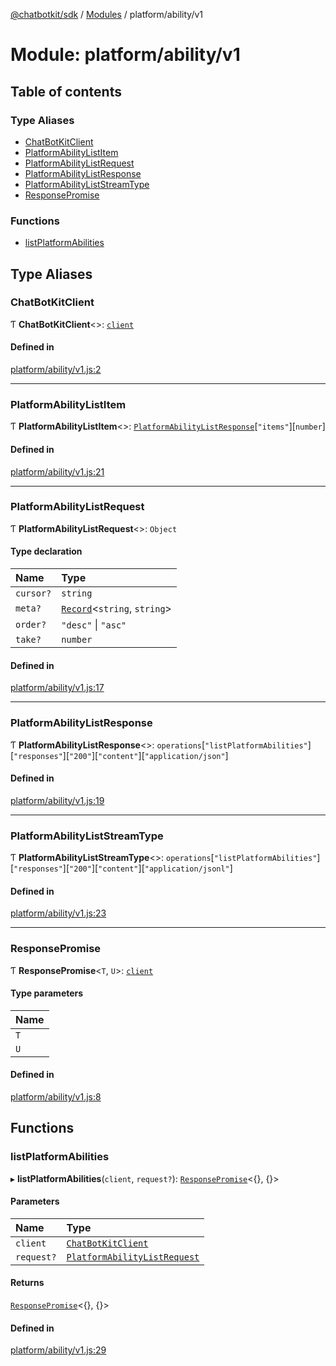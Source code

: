 [@chatbotkit/sdk](../README.md) / [Modules](../modules.md) / platform/ability/v1

# Module: platform/ability/v1

## Table of contents

### Type Aliases

- [ChatBotKitClient](platform_ability_v1.md#chatbotkitclient)
- [PlatformAbilityListItem](platform_ability_v1.md#platformabilitylistitem)
- [PlatformAbilityListRequest](platform_ability_v1.md#platformabilitylistrequest)
- [PlatformAbilityListResponse](platform_ability_v1.md#platformabilitylistresponse)
- [PlatformAbilityListStreamType](platform_ability_v1.md#platformabilityliststreamtype)
- [ResponsePromise](platform_ability_v1.md#responsepromise)

### Functions

- [listPlatformAbilities](platform_ability_v1.md#listplatformabilities)

## Type Aliases

### ChatBotKitClient

Ƭ **ChatBotKitClient**\<\>: [`client`](client.md)

#### Defined in

[platform/ability/v1.js:2](https://github.com/chatbotkit/node-sdk/blob/main/packages/sdk/src/platform/ability/v1.js#L2)

___

### PlatformAbilityListItem

Ƭ **PlatformAbilityListItem**\<\>: [`PlatformAbilityListResponse`](platform_ability_v1.md#platformabilitylistresponse)[``"items"``][`number`]

#### Defined in

[platform/ability/v1.js:21](https://github.com/chatbotkit/node-sdk/blob/main/packages/sdk/src/platform/ability/v1.js#L21)

___

### PlatformAbilityListRequest

Ƭ **PlatformAbilityListRequest**\<\>: `Object`

#### Type declaration

| Name | Type |
| :------ | :------ |
| `cursor?` | `string` |
| `meta?` | [`Record`]( https://www.typescriptlang.org/docs/handbook/utility-types.html#recordkeys-type )\<`string`, `string`\> |
| `order?` | ``"desc"`` \| ``"asc"`` |
| `take?` | `number` |

#### Defined in

[platform/ability/v1.js:17](https://github.com/chatbotkit/node-sdk/blob/main/packages/sdk/src/platform/ability/v1.js#L17)

___

### PlatformAbilityListResponse

Ƭ **PlatformAbilityListResponse**\<\>: `operations`[``"listPlatformAbilities"``][``"responses"``][``"200"``][``"content"``][``"application/json"``]

#### Defined in

[platform/ability/v1.js:19](https://github.com/chatbotkit/node-sdk/blob/main/packages/sdk/src/platform/ability/v1.js#L19)

___

### PlatformAbilityListStreamType

Ƭ **PlatformAbilityListStreamType**\<\>: `operations`[``"listPlatformAbilities"``][``"responses"``][``"200"``][``"content"``][``"application/jsonl"``]

#### Defined in

[platform/ability/v1.js:23](https://github.com/chatbotkit/node-sdk/blob/main/packages/sdk/src/platform/ability/v1.js#L23)

___

### ResponsePromise

Ƭ **ResponsePromise**\<`T`, `U`\>: [`client`](client.md)

#### Type parameters

| Name |
| :------ |
| `T` |
| `U` |

#### Defined in

[platform/ability/v1.js:8](https://github.com/chatbotkit/node-sdk/blob/main/packages/sdk/src/platform/ability/v1.js#L8)

## Functions

### listPlatformAbilities

▸ **listPlatformAbilities**(`client`, `request?`): [`ResponsePromise`](../classes/client.ResponsePromise.md)\<{}, {}\>

#### Parameters

| Name | Type |
| :------ | :------ |
| `client` | [`ChatBotKitClient`](../classes/client.ChatBotKitClient.md) |
| `request?` | [`PlatformAbilityListRequest`](platform_ability_v1.md#platformabilitylistrequest) |

#### Returns

[`ResponsePromise`](../classes/client.ResponsePromise.md)\<{}, {}\>

#### Defined in

[platform/ability/v1.js:29](https://github.com/chatbotkit/node-sdk/blob/main/packages/sdk/src/platform/ability/v1.js#L29)
